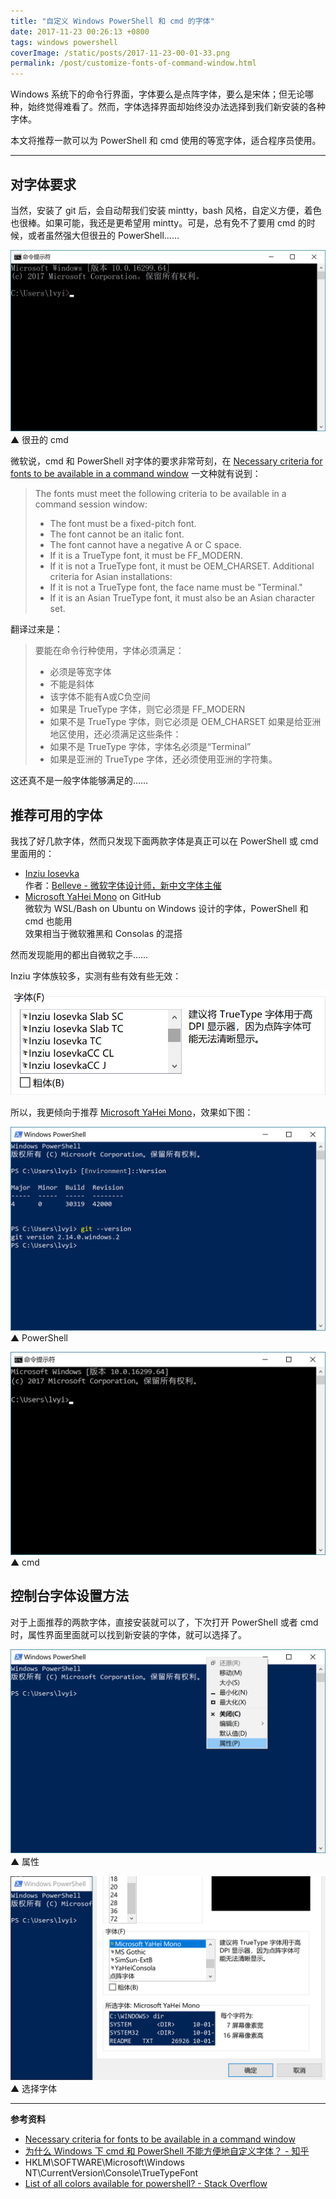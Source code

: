 ```yaml
---
title: "自定义 Windows PowerShell 和 cmd 的字体"
date: 2017-11-23 00:26:13 +0800
tags: windows powershell
coverImage: /static/posts/2017-11-23-00-01-33.png
permalink: /post/customize-fonts-of-command-window.html
---
```


Windows 系统下的命令行界面，字体要么是点阵字体，要么是宋体；但无论哪种，始终觉得难看了。然而，字体选择界面却始终没办法选择到我们新安装的各种字体。

本文将推荐一款可以为 PowerShell 和 cmd 使用的等宽字体，适合程序员使用。

---

<p id="toc"></p>

## 对字体要求

当然，安装了 git 后，会自动帮我们安装 mintty，bash 风格，自定义方便，着色也很棒。如果可能，我还是更希望用 mintty。可是，总有免不了要用 cmd 的时候，或者虽然强大但很丑的 PowerShell……

![](/static/posts/2017-11-23-00-01-33.png)  
▲ 很丑的 cmd

微软说，cmd 和 PowerShell 对字体的要求非常苛刻，在 [Necessary criteria for fonts to be available in a command window](https://support.microsoft.com/zh-cn/help/247815/necessary-criteria-for-fonts-to-be-available-in-a-command-window) 一文种就有说到：

> The fonts must meet the following criteria to be available in a command session window:
> - The font must be a fixed-pitch font.
> - The font cannot be an italic font.
> - The font cannot have a negative A or C space.
> - If it is a TrueType font, it must be FF_MODERN.
> - If it is not a TrueType font, it must be OEM_CHARSET.
> Additional criteria for Asian installations:
> - If it is not a TrueType font, the face name must be "Terminal."
> - If it is an Asian TrueType font, it must also be an Asian character set.

翻译过来是：

> 要能在命令行种使用，字体必须满足：
> - 必须是等宽字体
> - 不能是斜体
> - 该字体不能有A或C负空间
> - 如果是 TrueType 字体，则它必须是 FF_MODERN
> - 如果不是 TrueType 字体，则它必须是 OEM_CHARSET
> 如果是给亚洲地区使用，还必须满足这些条件：
> - 如果不是 TrueType 字体，字体名必须是“Terminal”
> - 如果是亚洲的 TrueType 字体，还必须使用亚洲的字符集。

这还真不是一般字体能够满足的……

## 推荐可用的字体

我找了好几款字体，然而只发现下面两款字体是真正可以在 PowerShell 或 cmd 里面用的：

- [Inziu Iosevka](https://be5invis.github.io/Iosevka/inziu.html)  
作者：[Belleve - 微软字体设计师，新中文字体主催](https://www.zhihu.com/people/be5invis)
- [Microsoft YaHei Mono](https://github.com/Microsoft/BashOnWindows/files/1362006/Microsoft.YaHei.Mono.zip) on GitHub  
微软为 WSL/Bash on Ubuntu on Windows 设计的字体，PowerShell 和 cmd 也能用  
效果相当于微软雅黑和 Consolas 的混搭

然而发现能用的都出自微软之手……

Inziu 字体族较多，实测有些有效有些无效：

![](/static/posts/2017-11-23-00-16-27.png)

所以，我更倾向于推荐 [Microsoft YaHei Mono](https://github.com/Microsoft/BashOnWindows/files/1362006/Microsoft.YaHei.Mono.zip)，效果如下图：

![](/static/posts/2017-11-23-00-24-33.png)  
▲ PowerShell

![](/static/posts/2017-11-22-23-14-57.png)  
▲ cmd

## 控制台字体设置方法

对于上面推荐的两款字体，直接安装就可以了，下次打开 PowerShell 或者 cmd 时，属性界面里面就可以找到新安装的字体，就可以选择了。

![](/static/posts/2017-11-23-00-20-34.png)  
▲ 属性

![](/static/posts/2017-11-23-00-21-14.png)  
▲ 选择字体

---

**参考资料**

- [Necessary criteria for fonts to be available in a command window](https://support.microsoft.com/zh-cn/help/247815/necessary-criteria-for-fonts-to-be-available-in-a-command-window)
- [为什么 Windows 下 cmd 和 PowerShell 不能方便地自定义字体？ - 知乎](https://www.zhihu.com/question/36344262)
- HKLM\SOFTWARE\Microsoft\Windows NT\CurrentVersion\Console\TrueTypeFont
- [List of all colors available for powershell? - Stack Overflow](https://stackoverflow.com/questions/20541456/list-of-all-colors-available-for-powershell)


